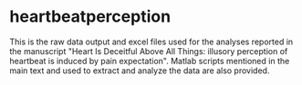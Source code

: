 # heartbeatperception
This is the raw data output and excel files used for the analyses reported in the manuscript "Heart Is Deceitful Above All Things: illusory perception of heartbeat is induced by pain expectation".
Matlab scripts mentioned in the main text and used to extract and analyze the data are also provided.
